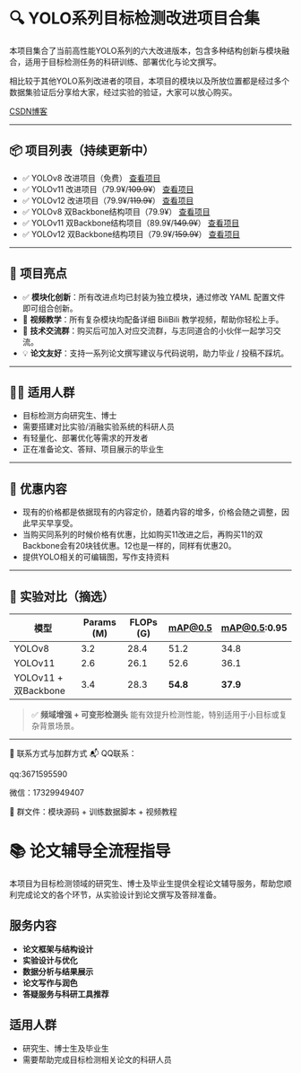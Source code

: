 # 🔍 YOLO系列目标检测改进项目合集


本项目集合了当前高性能YOLO系列的六大改进版本，包含多种结构创新与模块融合，适用于目标检测任务的科研训练、部署优化与论文撰写。  

相比较于其他YOLO系列改进者的项目，本项目的模块以及所放位置都是经过多个数据集验证后分享给大家，经过实验的验证，大家可以放心购买。

[CSDN博客](https://blog.csdn.net/qq_64693987?spm=1000.2115.3001.5343)

---

## 📦 项目列表（持续更新中）

- ✅ YOLOv8 改进项目（免费） [查看项目](https://github.com/tgf123/YOLOv8_improve/tree/master/yolov8_improve)
- ✅ YOLOv11 改进项目（79.9¥/~~109.9¥~~） [查看项目](https://github.com/tgf123/YOLOv8_improve/blob/master/YOLOv11.md)
- ✅ YOLOv12 改进项目（79.9¥/~~119.9¥~~） [查看项目](https://github.com/tgf123/YOLOv8_improve/blob/master/YOLOV12.md)
- ✅ YOLOv8 双Backbone结构项目（79.9¥） [查看项目]()
- ✅ YOLOv11 双Backbone结构项目（89.9¥/~~149.9¥~~） [查看项目](https://github.com/tgf123/YOLOv8_improve/blob/master/YOLOv11_double_backbone.md)
- ✅ YOLOv12 双Backbone结构项目（79.9¥/~~159.9¥~~） [查看项目](https://github.com/tgf123/YOLOv8_improve/blob/master/YOLO12%E5%8F%8Cbackbone.md)

---

## 🧱 项目亮点

- ✅ **模块化创新**：所有改进点均已封装为独立模块，通过修改 YAML 配置文件即可组合创新。
- 🎥 **视频教学**：所有复杂模块均配备详细 BiliBili 教学视频，帮助你轻松上手。
- 💬 **技术交流群**：购买后可加入对应交流群，与志同道合的小伙伴一起学习交流。
- 💡 **论文友好**：支持一系列论文撰写建议与代码说明，助力毕业 / 投稿不踩坑。

---

## 👨‍🔬 适用人群

- 目标检测方向研究生、博士
- 需要搭建对比实验/消融实验系统的科研人员
- 有轻量化、部署优化等需求的开发者
- 正在准备论文、答辩、项目展示的毕业生

---

## 🎁 优惠内容

- 现有的价格都是依据现有的内容定价，随着内容的增多，价格会随之调整，因此早买早享受。
- 当购买同系列的时候价格有优惠，比如购买11改进之后，再购买11的双Backbone会有20块钱优惠。12也是一样的，同样有优惠20。
- 提供YOLO相关的可编辑图，写作支持资料

---

## 🔬 实验对比（摘选）

| 模型                   | Params (M) | FLOPs (G) | mAP@0.5 | mAP@0.5:0.95 |
|------------------------|------------|-----------|---------|----------------|
| YOLOv8                 | 3.2       | 28.4      | 51.2    | 34.8           |
| YOLOv11                | 2.6       | 26.1      | 52.6    | 36.1           |
| YOLOv11 + 双Backbone   | 3.4       | 28.3      | **54.8** | **37.9**       |

> ✅ **频域增强 + 可变形检测头** 能有效提升检测性能，特别适用于小目标或复杂背景场景。

---

💬 联系方式与加群方式
📬 QQ联系：

qq:3671595590

微信：17329949407

📌 群文件：模块源码 + 训练数据脚本 + 视频教程

# 📚 论文辅导全流程指导

本项目为目标检测领域的研究生、博士及毕业生提供全程论文辅导服务，帮助您顺利完成论文的各个环节，从实验设计到论文撰写及答辩准备。

## 服务内容

- **论文框架与结构设计**
- **实验设计与优化**
- **数据分析与结果展示**
- **论文写作与润色**
- **答疑服务与科研工具推荐**

## 适用人群

- 研究生、博士生及毕业生
- 需要帮助完成目标检测相关论文的科研人员

